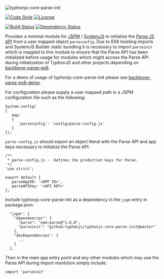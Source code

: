 ![typhonjs-core-parse-init](http://i.imgur.com/DRT8riA.png)

[![Code Style](https://img.shields.io/badge/code%20style-allman-yellowgreen.svg?style=flat)](https://en.wikipedia.org/wiki/Indent_style#Allman_style)
[![License](https://img.shields.io/badge/license-MIT-yellowgreen.svg?style=flat)](https://github.com/typhonjs/typhonjs-core-parse-init/blob/master/LICENSE)

[![Build Status](https://travis-ci.org/typhonjs/typhonjs-core-parse-init.svg?branch=master)](https://travis-ci.org/typhonjs/typhonjs-core-parse-init)
[![Dependency Status](https://www.versioneye.com/user/projects/563b0ca31d47d40020000931/badge.svg?style=flat)](https://www.versioneye.com/user/projects/563b0ca31d47d40020000931)

Provides a minimal module for [JSPM](http://jspm.io) / [SystemJS](https://github.com/systemjs/systemjs) to initialize the [Parse JS API](http://www.parse.com) from a user mapped object `parseconfig`. Due to ES6 hoisting imports and SystemJS Builder static bundling it is necessary to import `parseinit` which is mapped to this module to ensure that the Parse API has been initialized before usage for modules which might access the Parse API during initialization of TyphonJS and other projects depending on [backbone-parse-es6](https://github.com/typhonjs/backbone-parse-es6). 

For a demo of usage of typhonjs-core-parse-init please see [backbone-parse-es6-demo](). 

For configuration please supply a user mapped path in a JSPM configuration file such as the following:
```
System.config(
{
   map:
   {
      'parseconfig': 'config/parse-config.js'
   }
});
```

`parse-config.js` should export an object literal with the Parse API and app keys necessary to initialize the Parse API. 

```
/**
 * parse-config.js -- Defines the production keys for Parse.
 */
'use strict';

export default {
   parseAppID: '<APP ID>',
   parseAPIKey: '<API KEY>'
};
```

Include typhonjs-core-parse-init as a dependency in the `jspm` entry in package.json:
```
  "jspm": {
    "dependencies": {
      "parse": "npm:parse@^1.6.8",
      "parseinit": "github:typhonjs/typhonjs-core-parse-init@master"
    },
    "devDependencies": {
      ...    
    }
  },
```

Then in the main app entry point and any other modules which may use the Parse API during import resolution simply include:
```
import 'parseinit'
```
